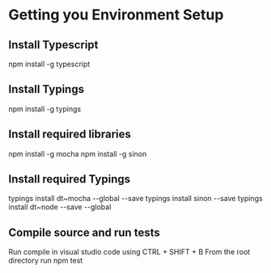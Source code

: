 # Getting you Environment Setup

## Install Typescript
npm install -g typescript

## Install Typings
npm install -g typings

## Install required libraries
npm install -g mocha
npm install -g sinon

## Install required Typings
typings install dt~mocha --global --save
typings install sinon --save
typings install dt~node --save --global

## Compile source and run tests
Run compile in visual studio code using CTRL + SHIFT + B
From the root directory run npm test
